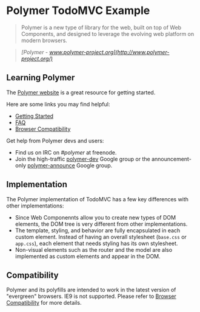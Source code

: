 # Polymer TodoMVC Example

> Polymer is a new type of library for the web, built on top of Web Components, and designed to leverage the evolving web platform on modern browsers.

> _[Polymer - www.polymer-project.org](http://www.polymer-project.org/)_

## Learning Polymer

The [Polymer website](http://www.polymer-project.org) is a great resource for getting started.

Here are some links you may find helpful:

* [Getting Started](http://www.polymer-project.org/getting-started.html)
* [FAQ](http://www.polymer-project.org/faq.html)
* [Browser Compatibility](http://www.polymer-project.org/compatibility.html)

Get help from Polymer devs and users:

* Find us on IRC on *#polymer* at freenode.
* Join the high-traffic [polymer-dev](https://groups.google.com/forum/?fromgroups=#!forum/polymer-dev) Google group or the announcement-only [polymer-announce](https://groups.google.com/forum/?fromgroups=#!forum/polymer-announce) Google group.

## Implementation

The Polymer implementation of TodoMVC has a few key differences with other implementations:

* Since Web Componennts allow you to create new types of DOM elements, the DOM tree is very different from other implementations.
* The template, styling, and behavior are fully encapsulated in each custom element. Instead of having an overall stylesheet (`base.css` or `app.css`), each element that needs styling has its own stylesheet.
* Non-visual elements such as the router and the model are also implemented as custom elements and appear in the DOM.

## Compatibility

Polymer and its polyfills are intended to work in the latest version of "evergreen" browsers. IE9 is not supported. Please refer to [Browser Compatibility](http://www.polymer-project.org/compatibility.html) for more details.
